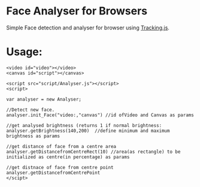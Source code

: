 # Face Analyser for Browsers

Simple Face detection and analyser for browser using [Tracking.js](https://trackingjs.com).

# Usage:

```
<video id="video"></video>
<canvas id="script"></canvas>

<script src="script/Analyser.js"></script>
<script>

var analyser = new Analyser;

//Detect new face.
analyser.init_Face("video:,"canvas") //id ofVideo and Canvas as params

//get analysed brightness (returns 1 if normal brightness:
analyser.getBrightness(140,200)  //define minimum and maximum brightness as params

//get distance of face from a centre area
analyser.getDistancefromCentreRect(10) //area(as rectangle) to be initialized as centre(in percentage) as params

//get distnace of face from centre point
analyser.getDistancefromCentrePoint
</scipt>
